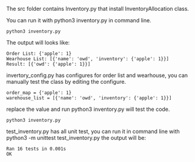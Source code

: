 The src folder contains Inventory.py that install InventoryAllocation class.

You can run it with python3 inventory.py in command line.

    python3 inventory.py
  
The output will looks like:

    Order List: {'apple': 1}
    Wearhouse List: [{'name': 'owd', 'inventory': {'apple': 1}}]
    Result: [{'owd': {'apple': 1}}]

invertory_config.py has configures for order list and wearhouse, you can manually test the class by editing the configure.

	order_map = {'apple': 1}
	warehouse_list = [{'name': 'owd', 'inventory': {'apple': 1}}]
  
replace the value and run python3 inventory.py will test the code.

    python3 inventory.py

test_inventory.py has all unit test, you can run it in command line with python3 -m unittest test_inventory.py
the output will be:

    Ran 16 tests in 0.001s
    OK
